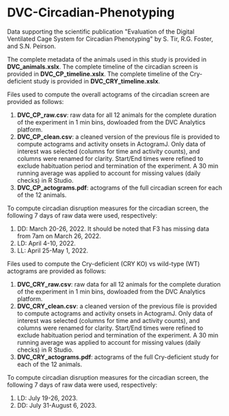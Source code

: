 # DVC-Circadian-Phenotyping
Data supporting the scientific publication "Evaluation of the Digital Ventilated Cage System for Circadian Phenotyping" by S. Tir, R.G. Foster, and S.N. Peirson.

The complete metadata of the animals used in this study is provided in **DVC_animals.xslx**.
The complete timeline of the circadian screen is provided in **DVC_CP_timeline.xslx**.
The complete timeline of the Cry-deficient study is provided in **DVC_CRY_timeline.xslx**.

Files used to compute the overall actograms of the circadian screen are provided as follows:
1. **DVC_CP_raw.csv**: raw data for all 12 animals for the complete duration of the experiment in 1 min bins, dowloaded from the DVC Analytics platform.
2. **DVC_CP_clean.csv**: a cleaned version of the previous file is provided to compute actograms and activity onsets in ActogramJ. Only data of interest was selected (columns for time and activity counts), and columns were renamed for clarity. Start/End times were refined to exclude habituation period and termination of the experiment. A 30 min running average was applied to account for missing values (daily checks) in R Studio.
3. **DVC_CP_actograms.pdf**: actograms of the full circadian screen for each of the 12 animals.

To compute circadian disruption measures for the circadian screen, the following 7 days of raw data were used, respectively:
1. DD: March 20-26, 2022. It should be noted that F3 has missing data from 7am on March 26, 2022.
2. LD: April 4-10, 2022.
3. LL: April 25-May 1, 2022.

Files used to compute the Cry-deficient (CRY KO) vs wild-type (WT) actograms are provided as follows:
1. **DVC_CRY_raw.csv**: raw data for all 12 animals for the complete duration of the experiment in 1 min bins, dowloaded from the DVC Analytics platform.
2. **DVC_CRY_clean.csv**: a cleaned version of the previous file is provided to compute actograms and activity onsets in ActogramJ. Only data of interest was selected (columns for time and activity counts), and columns were renamed for clarity. Start/End times were refined to exclude habituation period and termination of the experiment. A 30 min running average was applied to account for missing values (daily checks) in R Studio.
3. **DVC_CRY_actograms.pdf**: actograms of the full Cry-deficient study for each of the 12 animals.

To compute circadian disruption measures for the circadian screen, the following 7 days of raw data were used, respectively:
1. LD: July 19-26, 2023.
2. DD: July 31-August 6, 2023.
